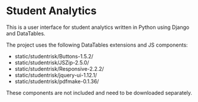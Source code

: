 # Student Analytics
This is a user interface for student analytics written in Python using Django and DataTables.

The project uses the following DataTables extensions and JS components:
*  static/studentrisk/Buttons-1.5.2/
*  static/studentrisk/JSZip-2.5.0/
*  static/studentrisk/Responsive-2.2.2/
*  static/studentrisk/jquery-ui-1.12.1/
*  static/studentrisk/pdfmake-0.1.36/

These components are not included and need to be downloaded separately.
